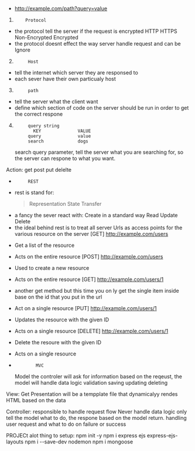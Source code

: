 - http://example.com/path?query=value

1.         Protocol

- the protocol tell the server if the request is encrypted
  HTTP HTTPS  
   Non-Encrypted Encrypted
- the protocol doesnt effect the way server handle request and can be Ignore

2.          Host

- tell the internet which server they are responsed to
- each sever have their own particualy host

3.          path

- tell the server what the client want
- define which section of code on the server should be run in order to get the correct respone

4.          query string
              KEY              VALUE
            query              value
            search             dogs
    search query parameter, tell the server what you are searching for, so the server can respone to what you want.

Action:
get post put delelte

-          REST

* rest is stand for:
  > Representation
  > State
  > Transfer
* a fancy the sever react with: Create in a standard way
  Read
  Update
  Delete
* the ideal behind rest is to treat all server Urls as access points for the various resource on the server
  [GET] http://example.com/users

- Get a list of the resource
- Acts on the entire resource
  [POST] http://example.com/users
- Used to create a new resource
- Acts on the entire resource
  [GET] http://example.com/users/1
- another get method but this time you on ly get the single item inside base on the id that you put in the url
- Act on a single resource
  [PUT] http://example.com/users/1
- Updates the resource with the given ID
- Acts on a single resource
  [DELETE] http://example.com/users/1
- Delete the resoure with the given ID
- Acts on a single resource

-             MVC
  Model
  the controler will ask for information based on the reqeust,
  the model will handle data logic
  validation
  saving
  updating
  deleting

View:
Get Presentation
will be a tempplate file that dynamicalyy rendes HTML based on the data

Controller:
responsible to handle request flow
Never handle data logic
only tell the model what to do, the respone based on the model return.
handling user request and what to do on failure or success


PROJECt
alot thing to setup:
npm init -y
npm i express ejs express-ejs-layouts
npm i --save-dev nodemon 
npm i mongoose